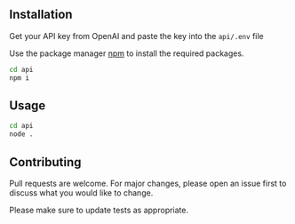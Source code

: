 
## Installation

Get your API key from OpenAI and paste the key into the ```api/.env``` file

Use the package manager [npm](https://nodejs.org/) to install the required packages.

```bash
cd api
npm i
```

## Usage

```bash
cd api
node .
```



## Contributing

Pull requests are welcome. For major changes, please open an issue first
to discuss what you would like to change.

Please make sure to update tests as appropriate.
